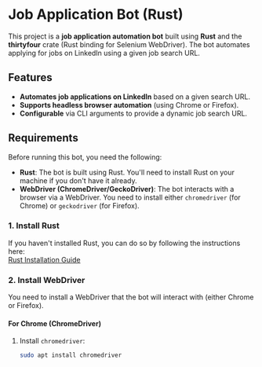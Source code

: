 # Job Application Bot (Rust)

This project is a **job application automation bot** built using **Rust** and the **thirtyfour** crate (Rust binding for Selenium WebDriver). The bot automates applying for jobs on LinkedIn using a given job search URL.

## Features

- **Automates job applications on LinkedIn** based on a given search URL.
- **Supports headless browser automation** (using Chrome or Firefox).
- **Configurable** via CLI arguments to provide a dynamic job search URL.

## Requirements

Before running this bot, you need the following:

- **Rust**: The bot is built using Rust. You'll need to install Rust on your machine if you don't have it already.
- **WebDriver (ChromeDriver/GeckoDriver)**: The bot interacts with a browser via a WebDriver. You need to install either `chromedriver` (for Chrome) or `geckodriver` (for Firefox).

### **1. Install Rust**

If you haven't installed Rust, you can do so by following the instructions here:  
[Rust Installation Guide](https://www.rust-lang.org/tools/install)

### **2. Install WebDriver**

You need to install a WebDriver that the bot will interact with (either Chrome or Firefox).

#### **For Chrome (ChromeDriver)**

1. Install `chromedriver`:
   ```bash
   sudo apt install chromedriver
